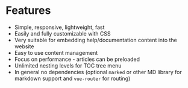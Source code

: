 # Features

- Simple, responsive, lightweight, fast
- Easily and fully customizable with CSS
- Very suitable for embedding help/documentation content into the website
- Easy to use content management
- Focus on performance - articles can be preloaded
- Unlimited nesting levels for TOC tree menu
- In general no dependencies (optional `marked` or other MD library for markdown support and `vue-router` for routing)

